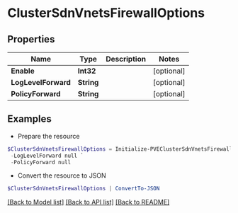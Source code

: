 # ClusterSdnVnetsFirewallOptions
## Properties

Name | Type | Description | Notes
------------ | ------------- | ------------- | -------------
**Enable** | **Int32** |  | [optional] 
**LogLevelForward** | **String** |  | [optional] 
**PolicyForward** | **String** |  | [optional] 

## Examples

- Prepare the resource
```powershell
$ClusterSdnVnetsFirewallOptions = Initialize-PVEClusterSdnVnetsFirewallOptions  -Enable null `
 -LogLevelForward null `
 -PolicyForward null
```

- Convert the resource to JSON
```powershell
$ClusterSdnVnetsFirewallOptions | ConvertTo-JSON
```

[[Back to Model list]](../README.md#documentation-for-models) [[Back to API list]](../README.md#documentation-for-api-endpoints) [[Back to README]](../README.md)

